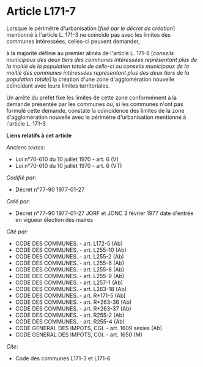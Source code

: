 # Article L171-7

Lorsque le périmètre d'urbanisation [*fixé par le décret de création*] mentionné à l'article L. 171-3 ne coïncide pas avec
les limites des communes intéressées, celles-ci peuvent demander,

à la majorité définie au premier alinéa de l'article L. 171-6 [*conseils municipaux des deux tiers des communes intéressées
représentant plus de la moitié de la population totale de celle-ci ou conseils municipaux de la moitié des communes
intéressées représentant plus des deux tiers de la population totale*] la création d'une zone d'agglomération nouvelle
coïncidant avec leurs limites territoriales. 

Un arrêté du préfet fixe les limites de cette zone conformément à la demande présentée par les communes ou, si les communes
n'ont pas formulé cette demande, constate la coïncidence des limites de la zone d'agglomération nouvelle avec le périmètre
d'urbanisation mentionné à l'article L. 171-3.

**Liens relatifs à cet article**

_Anciens textes_:

  - Loi n°70-610 du 10 juillet 1970 - art. 6 (V)
  - Loi n°70-610 du 10 juillet 1970 - art. 6 (VT)

_Codifié par_:

  - Décret n°77-90 1977-01-27

_Créé par_:

  - Décret n°77-90 1977-01-27 JORF et JONC 3 février 1977 date d'entrée en vigueur élection des maires

_Cité par_:

  - CODE DES COMMUNES. - art. L172-5 (Ab)
  - CODE DES COMMUNES. - art. L255-10 (Ab)
  - CODE DES COMMUNES. - art. L255-2 (Ab)
  - CODE DES COMMUNES. - art. L255-6 (Ab)
  - CODE DES COMMUNES. - art. L255-8 (Ab)
  - CODE DES COMMUNES. - art. L255-9 (Ab)
  - CODE DES COMMUNES. - art. L257-1 (Ab)
  - CODE DES COMMUNES. - art. L263-18 (Ab)
  - CODE DES COMMUNES. - art. R*171-5 (Ab)
  - CODE DES COMMUNES. - art. R*263-36 (Ab)
  - CODE DES COMMUNES. - art. R*263-37 (Ab)
  - CODE DES COMMUNES. - art. R255-2 (Ab)
  - CODE DES COMMUNES. - art. R255-4 (Ab)
  - CODE GENERAL DES IMPOTS, CGI. - art. 1609 sexies (Ab)
  - CODE GENERAL DES IMPOTS, CGI. - art. 1650 (M)

_Cite_:

  - Code des communes L171-3 et L171-6
